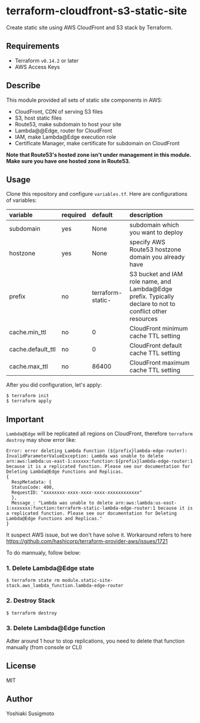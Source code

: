 # terraform-cloudfront-s3-static-site

Create static site using AWS CloudFront and S3 stack by Terraform.

## Requirements

- Terraform `v0.14.2` or later
- AWS Access Keys

## Describe

This module provided all sets of static site components in AWS:

- CloudFront, CDN of serving S3 files
- S3, host static files
- Route53, make subdomain to host your site
- Lambda@@Edge, router for CloudFront
- IAM, make Lambda@Edge execution role
- Certificate Manager, make certificate for subdomain on CloudFront

**Note that Route53's hosted zone isn't under management in this module. Make sure you have one hosted zone in Route53.**

## Usage

Clone this repository and configure `variables.tf`. Here are configurations of variables:

| variable          | required | default           | description                                                                                               |
|:------------------|:---------|:------------------|:----------------------------------------------------------------------------------------------------------|
| subdomain         | yes      | None              | subdomain which you want to deploy                                                                        |
| hostzone          | yes      | None              | specify AWS Route53 hostzone domain you already have                                                      |
| prefix            | no       | terraform-static- | S3 bucket and IAM role name, and Lambda@Edge prefix. Typically declare to not to conflict other resources |
| cache.min_ttl     | no       | 0                 | CloudFront minimum cache TTL setting                                                                      |
| cache.default_ttl | no       | 0                 | CloudFront default cache TTL setting                                                                      |
| cache.max_ttl     | no       | 86400             | CloudFront maximum cache TTL setting                                                                      |

After you did configuration, let's apply:

```shell
$ terraform init
$ terraform apply
```

## Important

`Lambda@Edge` will be replicated all regions on CloudFront, therefore `terraform destroy` may show error like:

```
Error: error deleting Lambda Function (${prefix}lambda-edge-router): InvalidParameterValueException: Lambda was unable to delete arn:aws:lambda:us-east-1:xxxxxx:function:${prefix}lambda-edge-router:1 because it is a replicated function. Please see our documentation for Deleting Lambda@Edge Functions and Replicas.
{
  RespMetadata: {
  StatusCode: 400,
  RequestID: "xxxxxxxx-xxxx-xxxx-xxxx-xxxxxxxxxxxx"
  },
  Message_: "Lambda was unable to delete arn:aws:lambda:us-east-1:xxxxxxx:function:terraform-static-lambda-edge-router:1 because it is a replicated function. Please see our documentation for Deleting Lambda@Edge Functions and Replicas."
}
```

It suspect AWS issue, but we don't have solve it.
Workaround refers to here https://github.com/hashicorp/terraform-provider-aws/issues/1721

To do mannualy, follow below:

### 1. Delete Lambda@Edge state

```
$ terraform state rm module.static-site-stack.aws_lambda_function.lambda-edge-router
```

### 2. Destroy Stack

```
$ terraform destroy
```

### 3. Delete Lambda@Edge function

Adter around 1 hour to stop replications, you need to delete that function manually (from console or CLI)


## License

MIT

## Author

Yoshiaki Susigmoto

